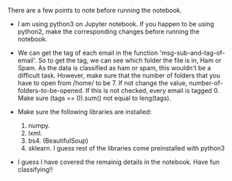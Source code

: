 There are a few points to note before running the notebook.

- I am using python3 on Jupyter notebook. If you happen to be using python2, make the corresponding changes before running the notebook.

- We can get the tag of each email in the function 'msg-sub-and-tag-of-email'. So to get the tag, we can see which folder the file is in, Ham or Spam.
  As the data is classified as ham or spam, this wouldn't be a difficult task. However, make sure that the number of folders that you have to open from /home/
  to be 7. If not change the value, number-of-folders-to-be-opened. If this is not checked, every email is tagged 0. Make sure (tags == 0).sum() not equal to 
  leng(tags).

- Make sure the following libraries are installed:
	1. numpy.
	2. lxml.
	3. bs4. (BeautifulSoup)
	4. sklearn.
  I guess rest of the libraries come preinstalled with python3

- I guess I have covered the remainig details in the notebook. Have fun classifying!!
